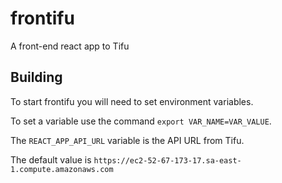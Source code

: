 # frontifu

A front-end react app to Tifu

## Building

To start frontifu you will need to set environment variables.

To set a variable use the command `export VAR_NAME=VAR_VALUE`.

The `REACT_APP_API_URL` variable is the API URL from Tifu.

The default value is `https://ec2-52-67-173-17.sa-east-1.compute.amazonaws.com`
